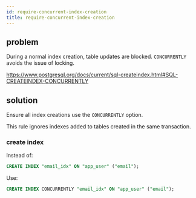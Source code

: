 ```yaml
---
id: require-concurrent-index-creation
title: require-concurrent-index-creation
---
```


## problem

During a normal index creation, table updates are blocked. `CONCURRENTLY` avoids the
issue of locking.

<https://www.postgresql.org/docs/current/sql-createindex.html#SQL-CREATEINDEX-CONCURRENTLY>

## solution

Ensure all index creations use the `CONCURRENTLY` option.

This rule ignores indexes added to tables created in the same transaction.

### create index

Instead of:

```sql
CREATE INDEX "email_idx" ON "app_user" ("email");
```

Use:

```sql
CREATE INDEX CONCURRENTLY "email_idx" ON "app_user" ("email");
```